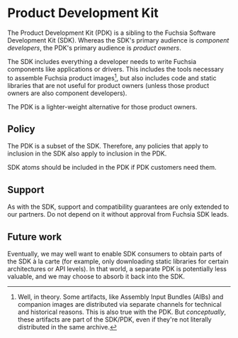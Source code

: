# Product Development Kit

The Product Development Kit (PDK) is a sibling to the Fuchsia Software
Development Kit (SDK). Whereas the SDK's primary audience is _component
developers_, the PDK's primary audience is _product owners_.

The SDK includes everything a developer needs to write Fuchsia components like
applications or drivers. This includes the tools necessary to assemble Fuchsia
product images[^1], but also includes code and static libraries that are not
useful for product owners (unless those product owners are also component
developers).

The PDK is a lighter-weight alternative for those product owners.

[^1]: Well, in theory. Some artifacts, like Assembly Input Bundles (AIBs) and
    companion images are distributed via separate channels for technical and
    historical reasons. This is also true with the PDK. But _conceptually_,
    these artifacts are part of the SDK/PDK, even if they're not literally
    distributed in the same archive.

## Policy

The PDK is a subset of the SDK. Therefore, any policies that apply to inclusion
in the SDK also apply to inclusion in the PDK.

SDK atoms should be included in the PDK if PDK customers need them.

## Support

As with the SDK, support and compatibility guarantees are only extended to our
partners. Do not depend on it without approval from Fuchsia SDK leads.

## Future work

Eventually, we may well want to enable SDK consumers to obtain parts of the SDK
à la carte (for example, only downloading static libraries for certain
architectures or API levels). In that world, a separate PDK is potentially less
valuable, and we may choose to absorb it back into the SDK.
